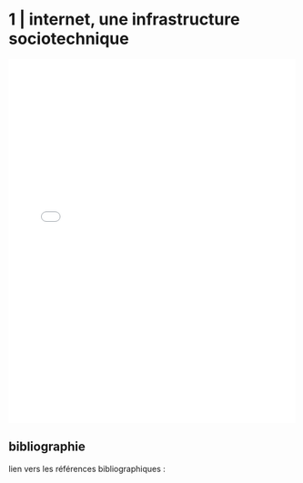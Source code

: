 <h1>1 | internet, une infrastructure sociotechnique</h1>
<iframe src="./media/cours1.pdf" width="100%" height="640" frameborder="0"></iframe>
<p></p>
<h2>bibliographie</h2>
<p></p>
<p>lien vers les références bibliographiques :</p>
